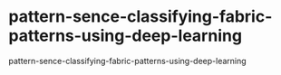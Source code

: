 # pattern-sence-classifying-fabric-patterns-using-deep-learning
pattern-sence-classifying-fabric-patterns-using-deep-learning 
